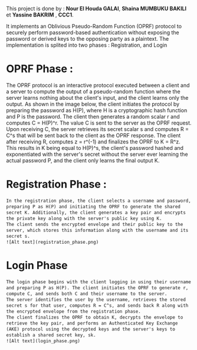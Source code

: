This project is done by : **Nour El Houda GALAI**, **Shaina MUMBUKU BAKILI** et **Yassine BAKRIM** , **CCC1**.

It implements an Oblivious Pseudo-Random Function (OPRF) protocol to securely perform password-based authentication without exposing the password or derived keys to the opposing party as a plaintext.
The implementation is splited into two phases : Registration, and Login 

# OPRF Phase :
 The OPRF protocol is an interactive protocol executed between a client and a server to compute the output of a pseudo-random function where the server learns nothing about the client's input, and the client learns only the output.
    As shown in the image below, the client initiates the protocol by preparing the password as H(P), where H is a cryptographic hash function and P is the password. The client then generates a random scalar r and computes C = H(P)^r. The value C is sent to the server as the OPRF request.
    Upon receiving C, the server retrieves its secret scalar s and computes R = C^s that will be sent back to the client as the OPRF response.
    The client after receiving R, computes z = r^(-1) and finalizes the OPRF to K = R^z. This results in K being equal to H(P)^s, the client's password hashed and exponentiated with the server's secret without the server ever learning the actual password P, and the client only learns the final output K.
    

# Registration Phase :
    In the registration phase, the client selects a username and password, preparing P as H(P) and initiating the OPRF to generate the shared secret K. Additionally, the client generates a key pair and encrypts the private key along with the server's public key using K.
    The client sends the encrypted envelope and their public key to the server, which stores this information along with the username and its secret s.
    ![Alt text](registration_phase.png)


# Login Phase
    The login phase begins with the client logging in using their username and preparing P as H(P). The client initiates the OPRF to generate r, compute C, and sends both C and their username to the server.
    The server identifies the user by the username, retrieves the stored secret s for that user, computes R = C^s, and sends back R along with the encrypted envelope from the registration phase.
    The client finalizes the OPRF to obtain K, decrypts the envelope to retrieve the key pair, and performs an Authenticated Key Exchange (AKE) protocol using the decrypted keys and the server's keys to establish a shared secret key, sk.
    ![Alt text](login_phase.png)



